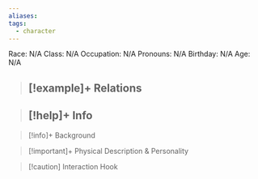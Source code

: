 ```yaml
---
aliases: 
tags:
  - character
---
```

Race: N/A
Class: N/A
Occupation: N/A
Pronouns: N/A
Birthday: N/A
Age: N/A

>[!example]+ Relations
> - 

>[!help]+ Info
> - 
>

>[!info]+ Background
>

>[!important]+ Physical Description & Personality

>[!caution] Interaction Hook
>